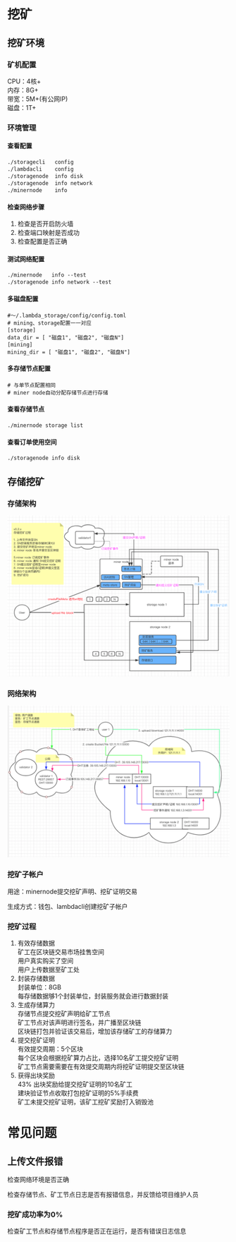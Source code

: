 # 挖矿
## 挖矿环境
### 矿机配置
CPU：4核+  
内存：8G+  
带宽：5M+(有公网IP)  
磁盘：1T+  


### 环境管理
#### 查看配置
```
./storagecli   config
./lambdacli    config
./storagenode  info disk
./storagenode  info network
./minernode    info
```
#### 检查网络步骤
1. 检查是否开启防火墙
2. 检查端口映射是否成功
3. 检查配置是否正确

#### 测试网络配置
```
./minernode   info --test
./storagenode info network --test
```
#### 多磁盘配置
```
#～/.lambda_storage/config/config.toml
# mining、storage配置一一对应
[storage]
data_dir = [ "磁盘1", "磁盘2", "磁盘N"]
[mining]
mining_dir = [ "磁盘1", "磁盘2", "磁盘N"]
```

#### 多存储节点配置
```
# 与单节点配置相同
# miner node自动分配存储节点进行存储
```
#### 查看存储节点
```
./minernode storage list
```
#### 查看订单使用空间
```
./storagenode info disk
```

## 存储挖矿
### 存储架构
![avatar](img/store/storestructure.png)

### 网络架构
![avatar](img/store/netstructure.png)

### 挖矿子帐户
用途：minernode提交挖矿声明、挖矿证明交易

生成方式：钱包、lambdacli创建挖矿子帐户

### 挖矿过程
1. 有效存储数据  
   矿工在区块链交易市场挂售空间  
   用户真实购买了空间  
   用户上传数据至矿工处  
2. 封装存储数据  
   封装单位：8GB  
   每存储数据够1个封装单位，封装服务就会进行数据封装  
3. 生成存储算力   
   存储节点提交挖矿声明给矿工节点  
   矿工节点对该声明进行签名，并广播至区块链  
   区块链打包并验证该交易后，增加该存储矿工的存储算力  
4. 提交挖矿证明  
   有效提交周期：5个区块  
   每个区块会根据挖矿算力占比，选择10名矿工提交挖矿证明  
   矿工节点需要需要在有效提交周期内将挖矿证明提交至区块链  
5. 获得出块奖励  
   43% 出块奖励给提交挖矿证明的10名矿工  
   建块验证节点收取打包挖矿证明的5%手续费  
   矿工未提交挖矿证明，该矿工挖矿奖励打入销毁池  

  
# 常见问题
## 上传文件报错
检查网络环境是否正确

检查存储节点、矿工节点日志是否有报错信息，并反馈给项目维护人员

### 挖矿成功率为0%
检查矿工节点和存储节点程序是否正在运行，是否有错误日志信息


